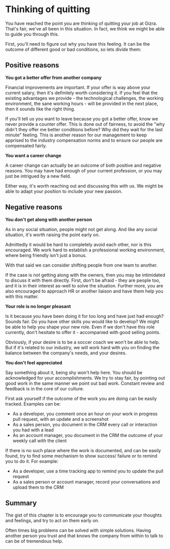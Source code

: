 # Thinking of quitting

You have reached the point you are thinking of quitting your job at Gizra. That's fair, we've all been in this situation. In fact, we think we might be able to guide you through this.

First, you'll need to figure out why you have this feeling. It can be the outcome of different good or bad conditions, so lets divide them:

## Positive reasons

**You got a better offer from another company**

Financial improvements are important. If your offer is way above your current salary, then it's definitely worth considering it. If you feel that the existing advantages we provide - the technological challenges, the working environment, the sane working hours - will be provided in the next place, then it sounds like the right thing.

If you'll tell us you want to leave because you got a better offer, know we never provide a counter offer. This is done out of fairness, to avoid the "why didn't they offer me better conditions before? Why did they wait for the last minute" feeling. This is another reason for our management to keep apprised to the industry compensation norms and to  ensure our people are compensated fairly.

**You want a career change**

A career change can actually be an outcome of both positive and negative reasons. You may have had enough of your current profession, or you may just be intrigued by a new field.

Either way, it's worth reaching out and discussing this with us. We might be able to adapt your position to include your new passion.

## Negative reasons

**You don't get along with another person**

As in any social situation, people might not get along. And like any social situation, it's worth raising the point early on.

Admittedly it would be hard to completely avoid each other, nor is this encouraged. We work hard to establish a professional working environment, where being friendly isn't just a bonus.

With that said we can consider shifting people from one team to another.

If the case is not getting along with the owners, then you may be intimidated to discuss it with them directly. First, don't be afraid - they are people too, and it is in their interest as-well to solve the situation. Further more, you are also encouraged to approach HR or another liaison and have them help you with this matter.

**Your role is no longer pleasant**

Is it because you have been doing it for too long and have just had enough? Sounds fair.
Do you have other skills you would like to develop? We might be able to help you shape your new role. Even if we don't have this role currently, don't hesitate to offer it - accompanied with good selling points. 

Obviously, if your desire is to be a soccer coach we won't be able to help. But if it's related to our industry, we will work hard with you on finding the balance between the company's needs, and your desires.

**You don't feel appreciated**

Say something about it, being shy won't help here. You should be acknowledged for your accomplishments. We try to stay fair, by pointing out good work in the same manner we point out bad work. Constant review and feedback is in the core of our culture.

First ask yourself if the outcome of the work you are doing can be easily tracked. Examples can be:

* As a developer, you comment once an hour on your work in progress pull request, with an update and a screenshot
* As a sales person, you document in the CRM every call or interaction you had with a lead
* As an account manager, you document in the CRM the outcome of your weekly call with the client

If there is no such place where the work is documented, and can be easily found, try to find some mechanism to show success/ failure or to remind you to do it. For example:

* As a developer, use a time tracking app to remind you to update the pull request
* As a sales person or account manager, record your conversations and upload them to the CRM

## Summary

The gist of this chapter is to encourage you to communicate your thoughts and feelings, and try to act on them early on.

Often times big problems can be solved with simple solutions. Having another person you trust and that knows the company from within to talk to can be of tremendous help. 

